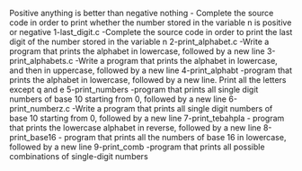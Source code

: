 Positive anything is better than negative nothing - Complete the source code in order to print whether the number stored in the variable n is positive or negative
1-last_digit.c -Complete the source code in order to print the last digit of the number stored in the variable n
 2-print_alphabet.c -Write a program that prints the alphabet in lowercase, followed by a new line
3-print_alphabets.c -Write a program that prints the alphabet in lowercase, and then in uppercase, followed by a new line
4-print_alphabt -program that prints the alphabet in lowercase, followed by a new line. Print all the letters except q and e
5-print_numbers -program that prints all single digit numbers of base 10 starting from 0, followed by a new line
 6-print_numberz.c -Write a program that prints all single digit numbers of base 10 starting from 0, followed by a new line
 7-print_tebahpla - program that prints the lowercase alphabet in reverse, followed by a new line
8-print_base16 - program that prints all the numbers of base 16 in lowercase, followed by a new line
9-print_comb -program that prints all possible combinations of single-digit numbers
